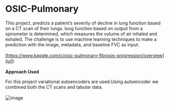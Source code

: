 # OSIC-Pulmonary

This project, predicts a patient’s severity of decline in lung function based on a CT scan of their lungs. lung function based on output from a spirometer is determined, which measures the volume of air inhaled and exhaled. The challenge is to use machine learning techniques to make a prediction with the image, metadata, and baseline FVC as input.
<br></br>
[https://www.kaggle.com/c/osic-pulmonary-fibrosis-progression/overview](url)
<br></br>
**Approach Used**

For this project variational autoencoders are used.Using autoencoder we combined both the CT scans and tabular data.
<br></br>![image](https://user-images.githubusercontent.com/34689952/95727346-a606f180-0c97-11eb-856f-65d37b4d28d0.png)
